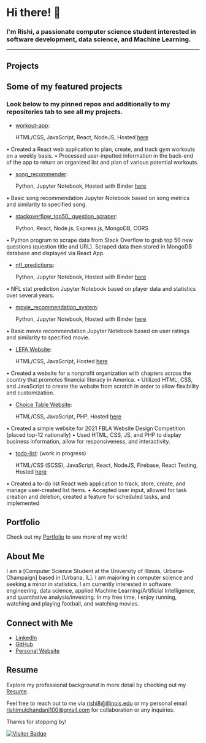 # Hi there! 👋

### I'm Rishi, a passionate computer science student interested in software development, data science, and Machine Learning.
---

## Projects

## Some of my featured projects

### Look below to my pinned repos and additionally to my repositories tab to see all my projects. 

- [workout-app](https://github.com/rishi-m100/workout-app):

  HTML/CSS, JavaScript, React, NodeJS, Hosted [here](https://workout-app-498b1.web.app/)
  
• Created a React web application to plan, create, and track gym workouts on a weekly basis.
• Processed user-inputted information in the back-end of the app to return an organized list and plan of various potential workouts.

- [song_recommender](https://github.com/rishi-m100/song_recommender):

  Python, Jupyter Notebook, Hosted with Binder [here](https://mybinder.org/v2/gh/rishi-m100/song_recommender/HEAD?labpath=song_recommender.ipynb)
  
• Basic song recommendation Jupyter Notebook based on song metrics and similarity to specified song.

- [stackoverflow_top50_ question_scraper](https://github.com/rishi-m100/stackoverflow_top50_question_scraper):

  Python, React, Node.js, Express.js, MongoDB, CORS
  
• Python program to scrape data from Stack Overflow to grab top 50 new questions (question title and URL). Scraped data then stored in MongoDB database and displayed via React App.

- [nfl_predictions](https://github.com/rishi-m100/nfl_predictions):

  Python, Jupyter Notebook, Hosted with Binder [here](https://mybinder.org/v2/gh/rishi-m100/nfl_predictions/HEAD?labpath=nfl.ipynb)
  
• NFL stat prediction Jupyter Notebook based on player data and statistics over several years. 

- [movie_recommendation_system](https://github.com/rishi-m100/movie_recommendation_system):

  Python, Jupyter Notebook, Hosted with Binder [here](https://mybinder.org/v2/gh/rishi-m100/movie_recommendation_system/HEAD?labpath=rec_system2.ipynb)
  
• Basic movie recommendation Jupyter Notebook based on user ratings and similarity to specified movie.

- [LEFA Website](https://github.com/rishi-m100/lefa):
  
  HTML/CSS, JavaScript, Hosted [here](https://lefaofficial.org/)
  
• Created a website for a nonprofit organization with chapters across the country that promotes financial literacy in America.
• Utilized HTML, CSS, and JavaScript to create the website from scratch in order to allow flexibility and customization.

- [Choice Table Website](https://github.com/rishi-m100/choice-table):

  HTML/CSS, JavaScript, PHP, Hosted [here](https://rishi-m100.github.io/choice-table/)
  
• Created a simple website for 2021 FBLA Website Design Competition (placed top-12 nationally)
• Used HTML, CSS, JS, and PHP to display business information, allow for responsiveness, and interactivity.

- [todo-list](https://github.com/rishi-m100/todo-list): (work in progress)

  HTML/CSS (SCSS), JavaScript, React, NodeJS, Firebase, React Testing, Hosted [here](https://todo-list-35f2a.web.app/)
  
• Created a to-do list React web application to track, store, create, and manage user-created list items.
• Accepted user input, allowed for task creation and deletion, created a feature for scheduled tasks, and implemented

  
## Portfolio

Check out my [Portfolio]([https://your-portfolio-link.com](https://rishi-m100.github.io/portfolio/)) to see more of my work!

## About Me

I am a [Computer Science Student at the University of Illinois, Urbana-Champaign] based in [Urbana, IL]. I am majoring in computer science and seeking a minor in statistics. I am currently interested in software engineering, data science, applied Machine Learning/Artificial Intelligence, and quantitative analysis/investing. In my free time, I enjoy running, watching and playing football, and watching movies.

## Connect with Me

- [LinkedIn](https://www.linkedin.com/in/rishimulchandani/)
- [GitHub](https://github.com/rishi-m100)
- [Personal Website](https://rishi-m100.github.io/portfolio/)

## Resume

Explore my professional background in more detail by checking out my [Resume]([link-to-resume.pdf](https://rishi-m100.github.io/portfolio/assets/Rishi_Mulchandani_Resume.pdf)).

Feel free to reach out to me via [rishi8@illinois.edu](mailto:rishi8@illinois.edu) or my personal email [rishimulchandani100@gmail.com](mailto:rishimulchandani100@gmail.com) for collaboration or any inquiries.

Thanks for stopping by!

[![Visitor Badge](https://visitor-badge.laobi.icu/badge?page_id=rishi-m100.rishi-m100)](https://github.com/rishi-m100/rishi-m100)

